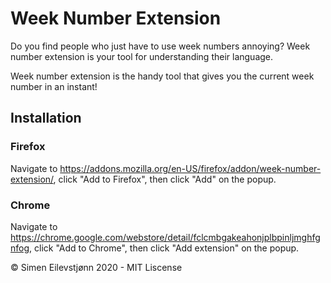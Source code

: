 # Week Number Extension

Do you find people who just have to use week numbers annoying? Week number extension is your tool for understanding their language.

Week number extension is the handy tool that gives you the current week number in an instant!


## Installation

### Firefox

Navigate to https://addons.mozilla.org/en-US/firefox/addon/week-number-extension/, click "Add to Firefox", then click "Add" on the popup.


### Chrome 

Navigate to https://chrome.google.com/webstore/detail/fclcmbgakeahonjplbpinljmghfgnfog, click "Add to Chrome", then click "Add extension" on the popup.

&copy; Simen Eilevstjønn 2020 - MIT Liscense
